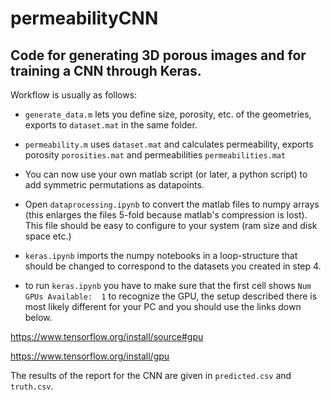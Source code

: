 # permeabilityCNN
## Code for generating 3D porous images and for training a CNN through Keras.

Workflow is usually as follows:
* `generate_data.m` lets you define size, porosity, etc. of the geometries, exports to `dataset.mat` in the same folder.

* `permeability.m` uses `dataset.mat` and calculates permeability, exports porosity `porosities.mat` and permeabilities `permeabilities.mat`

* You can now use your own matlab script (or later, a python script) to add symmetric permutations as datapoints.

* Open `dataprocessing.ipynb` to convert the matlab files to numpy arrays (this enlarges the files 5-fold because matlab's compression is lost). This file should be easy to configure to your system (ram size and disk space etc.)

* `keras.ipynb` imports the numpy notebooks in a loop-structure that should be changed to correspond to the datasets you created in step 4. 

* to run `keras.ipynb` you have to make sure that the first cell shows `Num GPUs Available:  1` to recognize the GPU, the setup described there is most likely different for your PC and you should use the links down below.

https://www.tensorflow.org/install/source#gpu

https://www.tensorflow.org/install/gpu


The results of the report for the CNN are given in `predicted.csv` and `truth.csv`.
